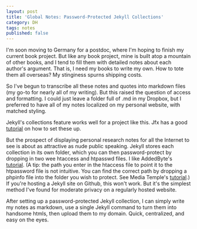 ```yaml
---
layout: post
title: 'Global Notes: Password-Protected Jekyll Collections'
category: DH
tags: notes
published: false
---
```


I'm soon moving to Germany for a postdoc, where I'm hoping to finish my current book project. But like any book project, mine is built atop a mountain of other books, and I tend to fill them with detailed notes about each author's argument. That is, I need my books to write my own. How to tote them all overseas? My stinginess spurns shipping costs.

So I've begun to transcribe all these notes and quotes into markdown files (my go-to for nearly all of my writing). But this raised the question of access and formatting. I could just leave a folder full of .md in my Dropbox, but I preferred to have all of my notes localized on my personal website, with matched styling.

Jekyll's collections feature works well for a project like this. Jfx has a good [tutorial](http://jxf.me/entries/custom-collections-jekyll/) on how to set these up.

But the prospect of displaying personal research notes for all the Internet to see is about as attractive as nude public speaking. Jekyll stores each collection in its own folder, which you can then password-protect by dropping in two wee htaccess and htpasswd files. I like AddedByte's [tutorial](https://www.addedbytes.com/blog/code/password-protect-a-directory-with-htaccess/). (A tip: the path you enter in the htaccess file to point it to the htpassword file is not intuitive. You can find the correct path by dropping a phpinfo file into the folder you wish to protect. See Media Temple's [tutorial](https://mediatemple.net/community/products/dv/204643880/how-can-i-create-a-phpinfo.php-page).) If you're hosting a Jekyll site on Github, this won't work. But it's the simplest method I've found for moderate privacy on a regularly hosted website.

After setting up a password-protected Jekyll collection, I can simply write my notes as markdown, use a single Jekyll command to turn them into handsome htmls, then upload them to my domain. Quick, centralized, and easy on the eyes.
